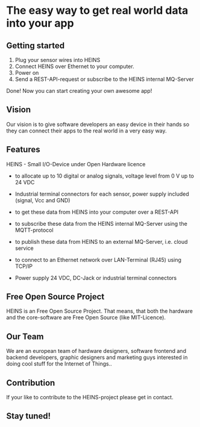 The easy way to get real world data into your app
=================================================


Getting started
---------------

1. Plug your sensor wires into HEINS
2. Connect HEINS over Ethernet to your computer.
3. Power on
4. Send a REST-API-request or subscribe to the HEINS internal MQ-Server

Done! Now you can start creating your own awesome app!

Vision
------

Our vision is to give software developers an easy device in their hands so they can connect their apps to the real world in a very easy way.


Features
--------

HEINS - Small I/O-Device under Open Hardware licence 

- to allocate up to 10 digital or analog signals, voltage level from 0 V up to 24 VDC

- Industrial terminal connectors for each sensor, power supply included (signal, Vcc and GND)

- to get these data from HEINS into your computer over a REST-API

- to subscribe these data from the HEINS internal MQ-Server using the MQTT-protocol

- to publish these data from HEINS to an external MQ-Server, i.e. cloud service

- to connect to an Ethernet network over LAN-Terminal (RJ45) using TCP/IP

- Power supply 24 VDC, DC-Jack or industrial terminal connectors


Free Open Source Project
------------------------

HEINS is an Free Open Source Project. That means, that both the hardware and the core-software are Free Open Source (like MIT-Licence). 

Our Team
--------

We are an european team of hardware designers, software frontend and backend developers, graphic designers and  marketing guys interested in doing cool stuff for the Internet of Things..


Contribution
------------

If your like to contribute to the HEINS-project please get in contact.


Stay tuned!
-----------



